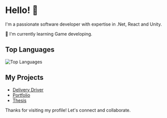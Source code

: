 # Hello! 👋

I'm a passionate software developer with expertise in .Net, React and Unity.

🌱 I'm currently learning Game developing.
<!---
## My GitHub Stats

![GitHub Stats](https://github-readme-stats.vercel.app/api?username=Xenorsek&show_icons=true)
-->
## Top Languages

![Top Languages](https://github-readme-stats.vercel.app/api/top-langs/?username=Xenorsek)

## My Projects

- [Delivery Driver](https://github.com/Xenorsek/DeliveryDriver)
- [Portfolio](https://github.com/Xenorsek/xenorsek.github.io)
- [Thesis](https://github.com/Xenorsek/PracowniaDyplomowa)

Thanks for visiting my profile! Let's connect and collaborate.
